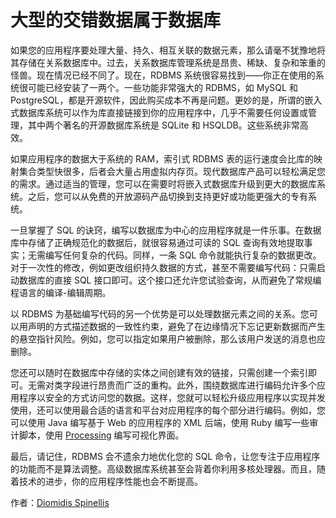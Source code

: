 # 大型的交错数据属于数据库

如果您的应用程序要处理大量、持久、相互关联的数据元素，那么请毫不犹豫地将其存储在关系数据库中。过去，关系数据库管理系统是昂贵、稀缺、复杂和笨重的怪兽。现在情况已经不同了。现在，RDBMS 系统很容易找到——你正在使用的系统很可能已经安装了一两个。一些功能非常强大的 RDBMS，如 MySQL 和 PostgreSQL，都是开源软件，因此购买成本不再是问题。更妙的是，所谓的嵌入式数据库系统可以作为库直接链接到你的应用程序中，几乎不需要任何设置或管理，其中两个著名的开源数据库系统是 SQLite 和 HSQLDB。这些系统非常高效。

如果应用程序的数据大于系统的 RAM，索引式 RDBMS 表的运行速度会比库的映射集合类型快很多，后者会大量占用虚拟内存页。现代数据库产品可以轻松满足您的需求。通过适当的管理，您可以在需要时将嵌入式数据库升级到更大的数据库系统。之后，您可以从免费的开放源码产品切换到支持更好或功能更强大的专有系统。

一旦掌握了 SQL 的诀窍，编写以数据库为中心的应用程序就是一件乐事。在数据库中存储了正确规范化的数据后，就很容易通过可读的 SQL 查询有效地提取事实；无需编写任何复杂的代码。同样，一条 SQL 命令就能执行复杂的数据更改。对于一次性的修改，例如更改组织持久数据的方式，甚至不需要编写代码：只需启动数据库的直接 SQL 接口即可。这个接口还允许您试验查询，从而避免了常规编程语言的编译-编辑周期。

以 RDBMS 为基础编写代码的另一个优势是可以处理数据元素之间的关系。您可以用声明的方式描述数据的一致性约束，避免了在边缘情况下忘记更新数据而产生的悬空指针风险。例如，您可以指定如果用户被删除，那么该用户发送的消息也应删除。

您还可以随时在数据库中存储的实体之间创建有效的链接，只需创建一个索引即可。无需对类字段进行昂贵而广泛的重构。此外，围绕数据库进行编码允许多个应用程序以安全的方式访问您的数据。这样，您就可以轻松升级应用程序以实现并发使用，还可以使用最合适的语言和平台对应用程序的每个部分进行编码。例如，您可以使用 Java 编写基于 Web 的应用程序的 XML 后端，使用 Ruby 编写一些审计脚本，使用 [Processing](http://www.processing.org/) 编写可视化界面。

最后，请记住，RDBMS 会不遗余力地优化您的 SQL 命令，让您专注于应用程序的功能而不是算法调整。高级数据库系统甚至会背着你利用多核处理器。而且，随着技术的进步，你的应用程序性能也会不断提高。

作者：[Diomidis Spinellis](http://programmer.97things.oreilly.com/wiki/index.php/Diomidis_Spinellis)